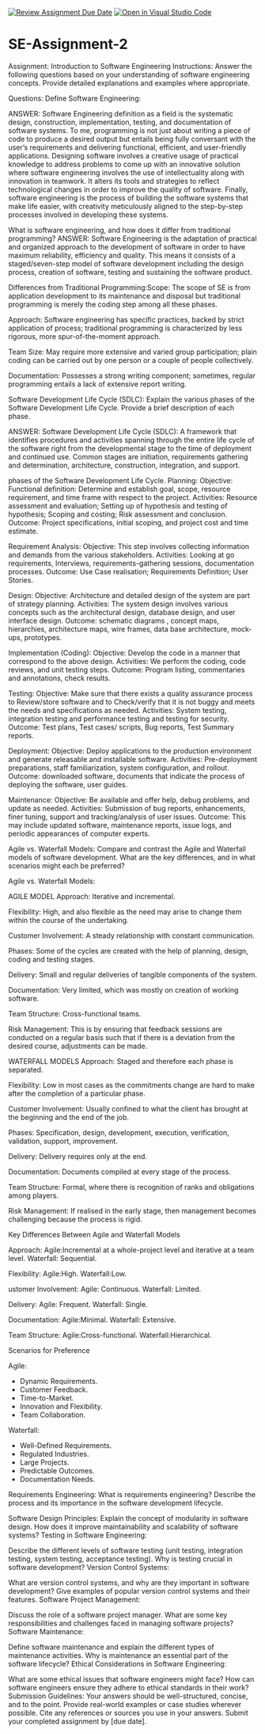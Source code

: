 [![Review Assignment Due Date](https://classroom.github.com/assets/deadline-readme-button-24ddc0f5d75046c5622901739e7c5dd533143b0c8e959d652212380cedb1ea36.svg)](https://classroom.github.com/a/-ucQIGTc)
[![Open in Visual Studio Code](https://classroom.github.com/assets/open-in-vscode-718a45dd9cf7e7f842a935f5ebbe5719a5e09af4491e668f4dbf3b35d5cca122.svg)](https://classroom.github.com/online_ide?assignment_repo_id=15232745&assignment_repo_type=AssignmentRepo)
# SE-Assignment-2
Assignment: Introduction to Software Engineering
Instructions:
Answer the following questions based on your understanding of software engineering concepts. Provide detailed explanations and examples where appropriate.

Questions:
Define Software Engineering:

ANSWER:
 Software Engineering definition as a field is the systematic design, construction, implementation, testing, and documentation of software systems. To me, programming is not just about writing a piece of code to produce a desired output but entails being fully conversant with the user’s requirements and delivering functional, efficient, and user-friendly applications. Designing software involves a creative usage of practical knowledge to address problems to come up with an innovative solution where software engineering involves the use of intellectuality along with innovation in teamwork. It alters its tools and strategies to reflect technological changes in order to improve the quality of software. Finally, software engineering is the process of building the software systems that make life easier, with creativity meticulously aligned to the step-by-step processes involved in developing these systems.

What is software engineering, and how does it differ from traditional programming?
ANSWER:
Software Engineering is the adaptation of practical and organized approach to the development of software in order to have maximum reliability, efficiency and quality. This means it consists of a staged/seven-step model of software development including the design process, creation of software, testing and sustaining the software product.

Differences from Traditional Programming:Scope: The scope of SE is from application development to its maintenance and disposal but traditional programming is merely the coding step among all these phases.

Approach: Software engineering has specific practices, backed by strict application of process; traditional programming is characterized by less rigorous, more spur-of-the-moment approach.

Team Size: May require more extensive and varied group participation; plain coding can be carried out by one person or a couple of people collectively.

Documentation: Possesses a strong writing component; sometimes, regular programming entails a lack of extensive report writing.

Software Development Life Cycle (SDLC):
Explain the various phases of the Software Development Life Cycle. Provide a brief description of each phase.

ANSWER:
Software Development Life Cycle (SDLC): A framework that identifies procedures and activities spanning through the entire life cycle of the software right from the developmental stage to the time of deployment and continued use. Common stages are initiation, requirements gathering and determination, architecture, construction, integration, and support.

phases of the Software Development Life Cycle.
 Planning:
Objective: Functional definition: Determine and establish goal, scope, resource requirement, and time frame with respect to the project. 
Activities: Resource assessment and evaluation; Setting up of hypothesis and testing of hypothesis; Scoping and costing; Risk assessment and conclusion. 
Outcome: Project specifications, initial scoping, and project cost and time estimate. 

 Requirement Analysis:
Objective: This step involves collecting information and demands from the various stakeholders. 
Activities: Looking at go requirements, Interviews, requirements-gathering sessions, documentation processes.
Outcome: Use Case realisation; Requirements Definition; User Stories. 

 Design:
Objective: Architecture and detailed design of the system are part of strategy planning. 
Activities: The system design involves various concepts such as the architectural design, database design, and user interface design. Outcome: schematic diagrams , concept maps, hierarchies, architecture maps, wire frames, data base architecture, mock-ups, prototypes. 

 Implementation (Coding):
Objective: Develop the code in a manner that correspond to the above design. 
Activities: We perform the coding, code reviews, and unit testing steps. 
Outcome: Program listing, commentaries and annotations, check results. 

 Testing:
Objective: Make sure that there exists a quality assurance process to Review/store software and to Check/verify that it is not buggy and meets the needs and specifications as needed.
Activities: System testing, integration testing and performance testing and testing for security. 
Outcome: Test plans, Test cases/ scripts, Bug reports, Test Summary reports. 

 Deployment:
Objective: Deploy applications to the production environment and generate releasable and installable software.
Activities: Pre-deployment preparations, staff familiarization, system configuration, and rollout. 
Outcome: downloaded software, documents that indicate the process of deploying the software, user guides.

 Maintenance:
Objective: Be available and offer help, debug problems, and update as needed.
Activities: Submission of bug reports, enhancements, finer tuning, support and tracking/analysis of user issues. 
Outcome: This may include updated software, maintenance reports, issue logs, and periodic appearances of computer experts.

Agile vs. Waterfall Models:
Compare and contrast the Agile and Waterfall models of software development. What are the key differences, and in what scenarios might each be preferred?

Agile vs. Waterfall Models:

AGILE MODEL
Approach: Iterative and incremental.

Flexibility: High, and also flexible as the need may arise to change them within the course of the undertaking.

Customer Involvement: A steady relationship with constant communication.

Phases: Some of the cycles are created with the help of planning, design, coding and testing stages.

Delivery: Small and regular deliveries of tangible components of the system.

Documentation: Very limited, which was mostly on creation of working software.

Team Structure: Cross-functional teams.

Risk Management: This is by ensuring that feedback sessions are conducted on a regular basis such that if there is a deviation from the desired course, adjustments can be made.

WATERFALL MODELS 
Approach: Staged and therefore each phase is separated.

Flexibility: Low in most cases as the commitments change are hard to make after the completion of a particular phase.

Customer Involvement: Usually confined to what the client has brought at the beginning and the end of the job.

Phases: Specification, design, development, execution, verification, validation, support, improvement.

Delivery: Delivery requires only at the end.

Documentation: Documents compiled at every stage of the process.

Team Structure: Formal, where there is recognition of ranks and obligations among players.

Risk Management: If realised in the early stage, then management becomes challenging because the process is rigid.

Key Differences Between Agile and Waterfall Models

Approach:
Agile:Incremental at a whole-project level and iterative at a team level.
Waterfall: Sequential.

Flexibility:
Agile:High.
Waterfall:Low.

ustomer Involvement:
Agile: Continuous.
Waterfall: Limited.

Delivery:
Agile: Frequent.
Waterfall: Single.

Documentation:
Agile:Minimal.
Waterfall: Extensive.

Team Structure:
Agile:Cross-functional.
Waterfall:Hierarchical.

Scenarios for Preference

Agile:
- Dynamic Requirements.
- Customer Feedback.
- Time-to-Market.
- Innovation and Flexibility.
- Team Collaboration.

Waterfall:
- Well-Defined Requirements.
- Regulated Industries.
- Large Projects.
- Predictable Outcomes.
- Documentation Needs.

Requirements Engineering:
What is requirements engineering? Describe the process and its importance in the software development lifecycle.


Software Design Principles:
Explain the concept of modularity in software design. How does it improve maintainability and scalability of software systems?
Testing in Software Engineering:

Describe the different levels of software testing (unit testing, integration testing, system testing, acceptance testing). Why is testing crucial in software development?
Version Control Systems:

What are version control systems, and why are they important in software development? Give examples of popular version control systems and their features.
Software Project Management:

Discuss the role of a software project manager. What are some key responsibilities and challenges faced in managing software projects?
Software Maintenance:

Define software maintenance and explain the different types of maintenance activities. Why is maintenance an essential part of the software lifecycle?
Ethical Considerations in Software Engineering:

What are some ethical issues that software engineers might face? How can software engineers ensure they adhere to ethical standards in their work?
Submission Guidelines:
Your answers should be well-structured, concise, and to the point.
Provide real-world examples or case studies wherever possible.
Cite any references or sources you use in your answers.
Submit your completed assignment by [due date].
